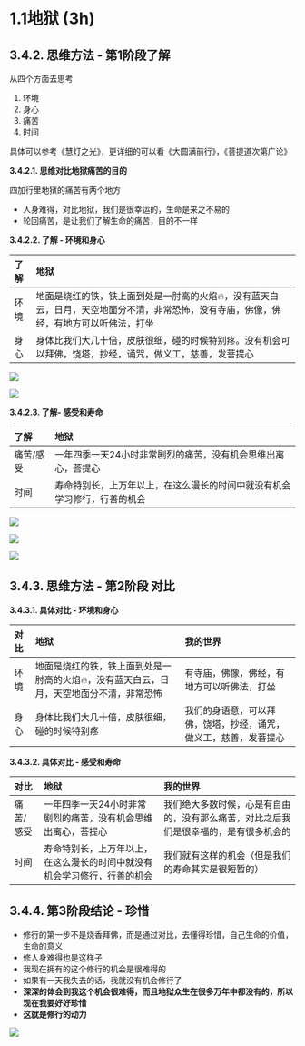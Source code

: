 # 1.1地狱 \(3h\)

## 3.4.2. 思维方法 - 第1阶段了解

从四个方面去思考

1. 环境
2. 身心
3. 痛苦
4. 时间

具体可以参考《慧灯之光》，更详细的可以看《大圆满前行》，《菩提道次第广论》

**3.4.2.1. 思维对比地狱痛苦的目的**

四加行里地狱的痛苦有两个地方

* 人身难得，对比地狱，我们是很幸运的，生命是来之不易的
* 轮回痛苦，是让我们了解生命的痛苦，目的不一样

**3.4.2.2. 了解 - 环境和身心**

| 了解 | 地狱 |
| :--- | :--- |
| 环境 | 地面是烧红的铁，铁上面到处是一肘高的火焰🔥，没有蓝天白云，日月，天空地面分不清，非常恐怖，没有寺庙，佛像，佛经，有地方可以听佛法，打坐 |
| 身心 | 身体比我们大几十倍，皮肤很细，碰的时候特别疼。没有机会可以拜佛，饶塔，抄经，诵咒，做义工，慈善，发菩提心 |

![](../../.gitbook/assets/dy1.jpg)

![](../../.gitbook/assets/dy2.jpg)

**3.4.2.3. 了解- 感受和寿命**

| 了解 | 地狱 |
| :--- | :--- |
| 痛苦/感受 | 一年四季一天24小时非常剧烈的痛苦，没有机会思维出离心，菩提心 |
| 时间 | 寿命特别长，上万年以上，在这么漫长的时间中就没有机会学习修行，行善的机会 |

![](../../.gitbook/assets/1350px-black_hole_milkyway.jpg)

![](../../.gitbook/assets/dy4-eternity.jpg)

![](../../.gitbook/assets/dy3-fra-angelico-last-judgement-14311.jpg)

## 3.4.3. 思维方法 - 第2阶段 对比

**3.4.3.1. 具体对比 - 环境和身心**

| 对比 | 地狱 | 我的世界 |
| :--- | :--- | :--- |
| 环境 | 地面是烧红的铁，铁上面到处是一肘高的火焰🔥，没有蓝天白云，日月，天空地面分不清，非常恐怖 | 有寺庙，佛像，佛经，有地方可以听佛法，打坐 |
| 身心 | 身体比我们大几十倍，皮肤很细，碰的时候特别疼 | 我们的身语意，可以拜佛，饶塔，抄经，诵咒，做义工，慈善，发菩提心 |

**3.4.3.2. 具体对比 - 感受和寿命**

| 对比 | 地狱 | 我的世界 |
| :--- | :--- | :--- |
| 痛苦/感受 | 一年四季一天24小时非常剧烈的痛苦，没有机会思维出离心，菩提心 | 我们绝大多数时候，心是有自由的，没有那么痛苦，对比之后我们是很幸福的，是有很多机会的 |
| 时间 | 寿命特别长，上万年以上，在这么漫长的时间中就没有机会学习修行，行善的机会 | 我们就有这样的机会（但是我们的寿命其实是很短暂的） |

## 3.4.4. 第3阶段结论 - 珍惜

* 修行的第一步不是烧香拜佛，而是通过对比，去懂得珍惜，自己生命的价值，生命的意义
* 修人身难得也是这样子
* 我现在拥有的这个修行的机会是很难得的
* 如果有一天我失去的话，我就没有机会修行了
* **深深的体会到我这个机会很难得，而且地狱众生在很多万年中都没有的，所以现在我要好好珍惜**
* **这就是修行的动力**

![](../../.gitbook/assets/xm-zhixingli.png)

